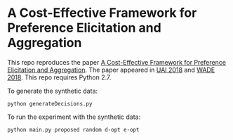 # A Cost-Effective Framework for Preference Elicitation and Aggregation
This repo reproduces the paper [A Cost-Effective Framework for Preference Elicitation and Aggregation](https://arxiv.org/abs/1805.05287). The paper appeared in [UAI 2018](https://auai.org/uai2018/) and [WADE 2018](https://sites.google.com/view/wade-workshop/). This repo requires Python 2.7.

To generate the synthetic data:
```
python generateDecisions.py
```

To run the experiment with the synthetic data:
```
python main.py proposed random d-opt e-opt
```
